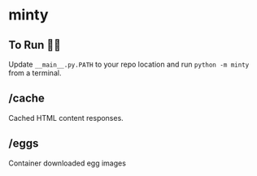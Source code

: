 # minty

## To Run 🏃‍♂️
Update `__main__.py.PATH` to your repo location and run `python -m minty` from a terminal.

## /cache
Cached HTML content responses.

## /eggs
Container downloaded egg images
